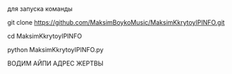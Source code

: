 
для запуска команды 

git clone https://github.com/MaksimBoykoMusic/MaksimKkrytoyIPINFO.git

cd MaksimKkrytoyIPINFO
 
python MaksimKkrytoyIPINFO.py

ВОДИМ АЙПИ АДРЕС ЖЕРТВЫ
